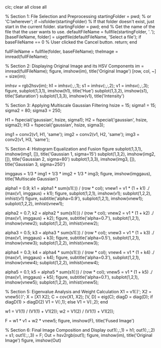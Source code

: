 clc;
clear all
close all

% Section 1: File Selection and Preprocessing
startingFolder = pwd;  % or 'C:\wherever';
if ~isfolder(startingFolder)
    % If that folder doesn't exist, just start in the current folder.
    startingFolder = pwd;
end
% Get the name of the file that the user wants to use.
defaultFileName = fullfile(startingFolder, '*.*');
[baseFileName, folder] = uigetfile(defaultFileName, 'Select a file');
if baseFileName == 0
    % User clicked the Cancel button.
    return;
end

fullFileName = fullfile(folder, baseFileName);
theImage = imread(fullFileName);

% Section 2: Displaying Original Image and its HSV Components
im = imread(fullFileName);
figure, imshow(im), title('Original Image')
[row, col, ~] = size(im);

imhsv = rgb2hsv(im);
h1 = imhsv(:,:,1);
s1 = imhsv(:,:,2);
v1 = imhsv(:,:,3);
figure, subplot(1,3,1), imshow(h1), title('Hue')
subplot(1,3,2), imshow(s1), title('Saturation')
subplot(1,3,3), imshow(v1), title('Intensity')

% Section 3: Applying Multiscale Gaussian Filtering
hsize = 15;
sigma1 = 15;
sigma2 = 80;
sigma3 = 250;

H1 = fspecial('gaussian', hsize, sigma1);
H2 = fspecial('gaussian', hsize, sigma2);
H3 = fspecial('gaussian', hsize, sigma3);

img1 = conv2(v1, H1, 'same');
img2 = conv2(v1, H2, 'same');
img3 = conv2(v1, H3, 'same');

% Section 4: Histogram Equalization and Fusion
figure
subplot(1,3,1), imshow(img1, []), title('Gaussian 1, sigma=15')
subplot(1,3,2), imshow(img2, []), title('Gaussian 2, sigma=80')
subplot(1,3,3), imshow(img3, []), title('Gaussian 3, sigma=250')

imggaus = 1/3 * img1 + 1/3 * img2 + 1/3 * img3;
figure, imshow(imggaus), title('Multiscale Gaussian')

alpha1 = 0.9;
k1 = alpha1 * sum(s1(:)) / (row * col);
vnew1 = v1 * (1 + k1) ./ (max(v1, imggaus) + k1);
figure, subplot(1,2,1), imshow(v1);
subplot(1,2,2), imhist(v1)
figure, subtitle('alpha=0.9'), subplot(1,2,1), imshow(vnew1);
subplot(1,2,2), imhist(vnew1);

alpha2 = 0.7;
k2 = alpha2 * sum(s1(:)) / (row * col);
vnew2 = v1 * (1 + k2) ./ (max(v1, imggaus) + k2);
figure, subtitle('alpha=0.7'), subplot(1,2,1), imshow(vnew2);
subplot(1,2,2), imhist(vnew2);

alpha3 = 0.5;
k3 = alpha3 * sum(s1(:)) / (row * col);
vnew3 = v1 * (1 + k3) ./ (max(v1, imggaus) + k3);
figure, subtitle('alpha=0.5'), subplot(1,2,1), imshow(vnew3);
subplot(1,2,2), imhist(vnew3);

alpha4 = 0.3;
k4 = alpha4 * sum(s1(:)) / (row * col);
vnew4 = v1 * (1 + k4) ./ (max(v1, imggaus) + k4);
figure, subtitle('alpha=0.3'), subplot(1,2,1), imshow(vnew4);
subplot(1,2,2), imhist(vnew4);

alpha5 = 0.1;
k5 = alpha5 * sum(s1(:)) / (row * col);
vnew5 = v1 * (1 + k5) ./ (max(v1, imggaus) + k5);
figure, subtitle('alpha=0.1'), subplot(1,2,1), imshow(vnew5);
subplot(1,2,2), imhist(vnew5);

% Section 5: Eigenvalue Analysis and Weight Calculation
X1 = v1(:)';
X2 = vnew5(:)';
X = [X1 X2];
C = cov(X1, X2);
[V, D] = eig(C);
diagD = diag(D);
if diagD(1) > diagD(2)
    V1 = V(:,1);
else
    V1 = V(:,2);
end

w1 = V1(1) / (V1(1) + V1(2));
w2 = V1(2) / (V1(1) + V1(2));

F = w1 * v1 + w2 * vnew5;
figure, imshow(F), title('Fused Image')

% Section 6: Final Image Composition and Display
out1(:,:,1) = h1;
out1(:,:,2) = s1;
out1(:,:,3) = F;
Out = hsv2rgb(out1);
figure, imshow(im), title('Original Image')
figure, imshow(Out)

